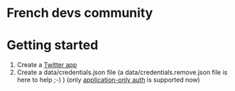 # French devs community

# Getting started

1. Create a [Twitter app](https://apps.twitter.com/app/new)
1. Create a data/credentials.json file (a data/credentials.remove.json file is here to help ;-) )
(only [application-only auth](https://dev.twitter.com/docs/auth/application-only-auth) is supported now)